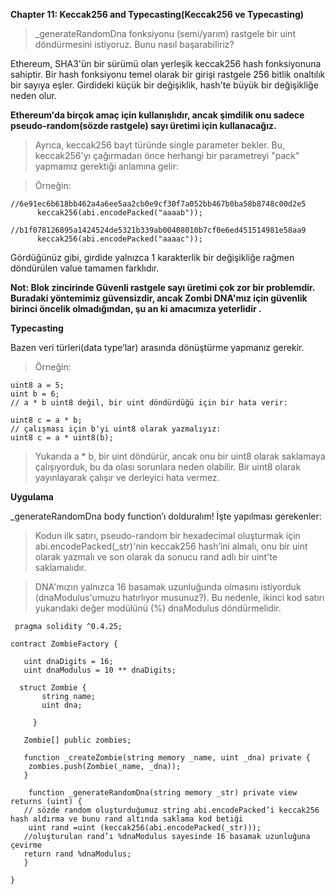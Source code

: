 **Chapter 11: Keccak256 and Typecasting(Keccak256 ve Typecasting)**

>_generateRandomDna fonksiyonu (semi/yarım) rastgele bir uint döndürmesini istiyoruz. Bunu nasıl başarabiliriz?

Ethereum, SHA3'ün bir sürümü olan yerleşik keccak256 hash fonksiyonuna sahiptir. Bir hash fonksiyonu temel olarak bir girişi rastgele 256 bitlik onaltılık bir sayıya eşler. Girdideki küçük bir değişiklik, hash'te büyük bir değişikliğe neden olur.

**Ethereum'da birçok amaç için kullanışlıdır, ancak şimdilik onu sadece pseudo-random(sözde rastgele) sayı üretimi için kullanacağız.**

>Ayrıca, keccak256 bayt türünde single parameter bekler. Bu, keccak256'yı çağırmadan önce herhangi bir parametreyi "pack" yapmamız gerektiği anlamına gelir:

>Örneğin:

    //6e91ec6b618bb462a4a6ee5aa2cb0e9cf30f7a052bb467b0ba58b8748c00d2e5
          keccak256(abi.encodePacked("aaaab"));

    //b1f078126895a1424524de5321b339ab00408010b7cf0e6ed451514981e58aa9
          keccak256(abi.encodePacked("aaaac"));

Gördüğünüz gibi, girdide yalnızca 1 karakterlik bir değişikliğe rağmen döndürülen value tamamen farklıdır.

**Not: Blok zincirinde Güvenli rastgele sayı üretimi çok zor bir problemdir. Buradaki yöntemimiz güvensizdir, ancak Zombi DNA'mız için güvenlik birinci öncelik olmadığından, şu an ki amacımıza yeterlidir .**

**Typecasting**

Bazen veri türleri(data type’lar) arasında dönüştürme yapmanız gerekir.

>Örneğin:

    uint8 a = 5;
    uint b = 6;
    // a * b uint8 değil, bir uint döndürdüğü için bir hata verir:

    uint8 c = a * b;
    // çalışması için b'yi uint8 olarak yazmalıyız:
    uint8 c = a * uint8(b);

>Yukarıda a * b, bir uint döndürür, ancak onu bir uint8 olarak saklamaya çalışıyorduk, bu da olası sorunlara neden olabilir. Bir uint8 olarak yayınlayarak çalışır ve derleyici hata vermez.

**Uygulama**

_generateRandomDna body function’ı dolduralım! İşte yapılması gerekenler:

>Kodun ilk satırı, pseudo-random bir hexadecimal oluşturmak için abi.encodePacked(_str)'nin keccak256 hash’ini almalı, onu bir uint olarak yazmalı ve son olarak da sonucu rand adlı bir uint'te saklamalıdır.

>DNA'mızın yalnızca 16 basamak uzunluğunda olmasını istiyorduk (dnaModulus'umuzu hatırlıyor musunuz?). Bu nedenle, ikinci kod satırı yukarıdaki değer modülünü (%) dnaModulus döndürmelidir.

     pragma solidity ^0.4.25;

    contract ZombieFactory {

       uint dnaDigits = 16;
       uint dnaModulus = 10 ** dnaDigits;

      struct Zombie {
           string name;
           uint dna;
           
         }

       Zombie[] public zombies;

       function _createZombie(string memory _name, uint _dna) private {
        zombies.push(Zombie(_name, _dna));
       }

        function _generateRandomDna(string memory _str) private view returns (uint) {
       // sözde random oluşturduğumuz string abi.encodePacked’i keccak256 hash aldırma ve bunu rand altında saklama kod betiği
        uint rand =uint (keccak256(abi.encodePacked(_str)));
       //oluşturulan rand’ı %dnaModulus sayesinde 16 basamak uzunluğuna çevirme
       return rand %dnaModulus;
       }

    }
